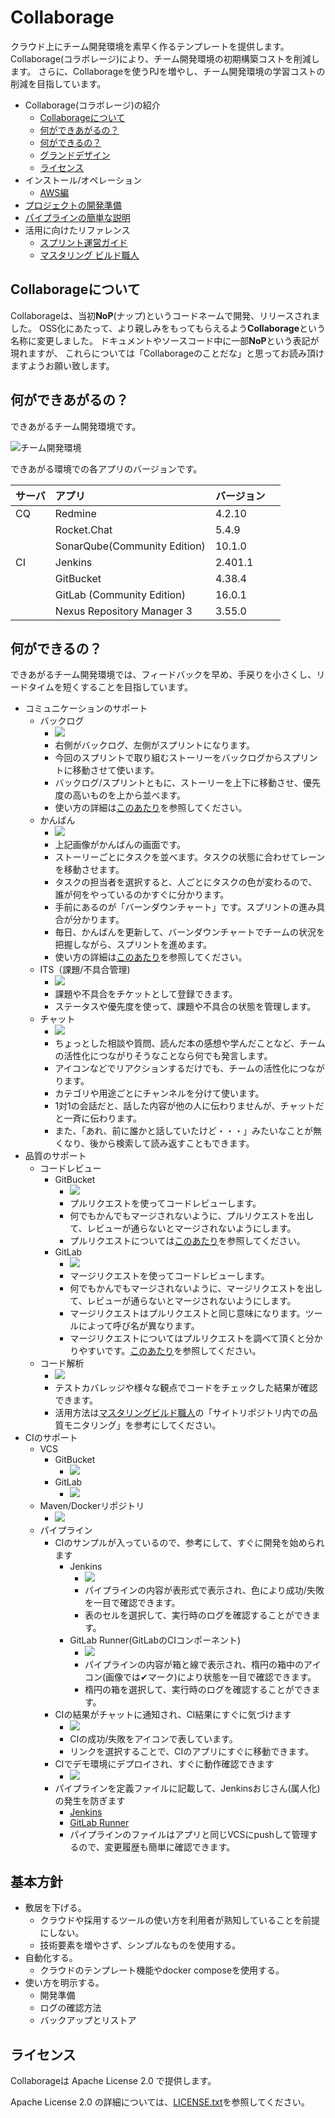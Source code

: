 Collaborage
================================

クラウド上にチーム開発環境を素早く作るテンプレートを提供します。
Collaborage(コラボレージ)により、チーム開発環境の初期構築コストを削減します。
さらに、Collaborageを使うPJを増やし、チーム開発環境の学習コストの削減を目指しています。

- Collaborage(コラボレージ)の紹介
  - [Collaborageについて](#collaborageについて)
  - [何ができあがるの？](#何ができあがるの)
  - [何ができるの？](#何ができるの)
  - [グランドデザイン](#グランドデザイン)
  - [ライセンス](#ライセンス)
- インストール/オペレーション
  - [AWS編](doc/aws.md)
- [プロジェクトの開発準備](doc/dev.md)
- [パイプラインの簡単な説明](doc/pipe.md)
- 活用に向けたリファレンス
  - [スプリント運営ガイド](https://fintan.jp/?p=948)
  - [マスタリング ビルド職人](https://uga.gitbooks.io/mastering-builder/content/)


## Collaborageについて


Collaborageは、当初**NoP**(ナップ)というコードネームで開発、リリースされました。
OSS化にあたって、より親しみをもってもらえるよう**Collaborage**という名称に変更しました。
ドキュメントやソースコード中に一部**NoP**という表記が現れますが、
これらについては「Collaborageのことだな」と思ってお読み頂けますようお願い致します。



## 何ができあがるの？


できあがるチーム開発環境です。

![チーム開発環境](doc/images/team-devenv.png)

できあがる環境での各アプリのバージョンです。

| サーバ | アプリ                          | バージョン　  | 
|:----|:-----------------------------|:--------|
| CQ  | Redmine                      | 4.2.10  | 
|     | Rocket.Chat                  | 5.4.9   | 
|     | SonarQube(Community Edition) | 10.1.0  | 
| CI  | Jenkins                      | 2.401.1 | 
|     | GitBucket                    | 4.38.4  | 
|     | GitLab (Community Edition)   | 16.0.1  | 
|     | Nexus Repository Manager 3   | 3.55.0  | 


## 何ができるの？


できあがるチーム開発環境では、フィードバックを早め、手戻りを小さくし、リードタイムを短くすることを目指しています。

- コミュニケーションのサポート
  - バックログ
    - ![](doc/images/redmine-backlogs.png)
    - 右側がバックログ、左側がスプリントになります。
    - 今回のスプリントで取り組むストーリーをバックログからスプリントに移動させて使います。
    - バックログ/スプリントともに、ストーリーを上下に移動させ、優先度の高いものを上から並べます。
    - 使い方の詳細は[このあたり](https://www.google.co.jp/search?q=Redmine+BackLogs+%E3%82%B9%E3%82%AF%E3%83%A9%E3%83%A0&oq=Redmine+BackLogs+%E3%82%B9%E3%82%AF%E3%83%A9%E3%83%A0&gs_l=psy-ab.3..0i30k1.3639.6315.0.6646.12.12.0.0.0.0.123.1045.9j3.12.0....0...1.1j4.64.psy-ab..3.9.796...0j0i4k1j0i4i30k1j0i8i4i30k1.0.nraK63-fWq8)を参照してください。
  - かんばん
    - ![](doc/images/redmine-taskboards.png)
    - 上記画像がかんばんの画面です。
    - ストーリーごとにタスクを並べます。タスクの状態に合わせてレーンを移動させます。
    - タスクの担当者を選択すると、人ごとにタスクの色が変わるので、誰が何をやっているのかすぐに分かります。
    - 手前にあるのが「バーンダウンチャート」です。スプリントの進み具合が分かります。
    - 毎日、かんばんを更新して、バーンダウンチャートでチームの状況を把握しながら、スプリントを進めます。
    - 使い方の詳細は[このあたり](https://www.google.co.jp/search?q=Redmine+BackLogs+%E3%82%B9%E3%82%AF%E3%83%A9%E3%83%A0&oq=Redmine+BackLogs+%E3%82%B9%E3%82%AF%E3%83%A9%E3%83%A0&gs_l=psy-ab.3..0i30k1.3639.6315.0.6646.12.12.0.0.0.0.123.1045.9j3.12.0....0...1.1j4.64.psy-ab..3.9.796...0j0i4k1j0i4i30k1j0i8i4i30k1.0.nraK63-fWq8)を参照してください。
  - ITS（課題/不具合管理)
    - ![](doc/images/redmine-bugs.png)
    - 課題や不具合をチケットとして登録できます。
    - ステータスや優先度を使って、課題や不具合の状態を管理します。
  - チャット
    - ![](doc/images/rocketchat-chat.png)
    - ちょっとした相談や質問、読んだ本の感想や学んだことなど、チームの活性化につながりそうなことなら何でも発言します。
    - アイコンなどでリアクションするだけでも、チームの活性化につながります。
    - カテゴリや用途ごとにチャンネルを分けて使います。
    - 1対1の会話だと、話した内容が他の人に伝わりませんが、チャットだと一斉に伝わります。
    - また、「あれ、前に誰かと話していたけど・・・」みたいなことが無くなり、後から検索して読み返すこともできます。
- 品質のサポート
  - コードレビュー
    - GitBucket
      - ![](doc/images/gitbucket-pr-comment.png)
      - プルリクエストを使ってコードレビューします。
      - 何でもかんでもマージされないように、プルリクエストを出して、レビューが通らないとマージされないようにします。
      - プルリクエストについては[このあたり](https://www.google.co.jp/search?q=%E3%83%97%E3%83%AB%E3%83%AA%E3%82%AF%E3%82%A8%E3%82%B9%E3%83%88&oq=%E3%83%97%E3%83%AB%E3%83%AA%E3%82%AF%E3%82%A8%E3%82%B9%E3%83%88&aqs=chrome..69i57j0l5.3380j0j7&sourceid=chrome&ie=UTF-8)を参照してください。
    - GitLab
      - ![](doc/images/gitlab-mr-comment.png)
      - マージリクエストを使ってコードレビューします。
      - 何でもかんでもマージされないように、マージリクエストを出して、レビューが通らないとマージされないようにします。
      - マージリクエストはプルリクエストと同じ意味になります。ツールによって呼び名が異なります。
      - マージリクエストについてはプルリクエストを調べて頂くと分かりやすいです。[このあたり](https://www.google.co.jp/search?q=%E3%83%97%E3%83%AB%E3%83%AA%E3%82%AF%E3%82%A8%E3%82%B9%E3%83%88&oq=%E3%83%97%E3%83%AB%E3%83%AA%E3%82%AF%E3%82%A8%E3%82%B9%E3%83%88&aqs=chrome..69i57j0l5.3380j0j7&sourceid=chrome&ie=UTF-8)を参照してください。
  - コード解析
    - ![](doc/images/sonarqube-dashboard.png)
    - テストカバレッジや様々な観点でコードをチェックした結果が確認できます。
    - 活用方法は[マスタリングビルド職人](https://uga.gitbooks.io/mastering-builder/content/)の「サイトリポジトリ内での品質モニタリング」を参考にしてください。
- CIのサポート
  - VCS
    - GitBucket
      - ![](doc/images/gitbucket-project.png)
    - GitLab
      - ![](doc/images/gitlab-project.png)
  - Maven/Dockerリポジトリ
    - ![](doc/images/nexus-repository.png)
  - パイプライン
    - CIのサンプルが入っているので、参考にして、すぐに開発を始められます
      - Jenkins
        - ![](doc/images/jenkins-pipeline.png)
        - パイプラインの内容が表形式で表示され、色により成功/失敗を一目で確認できます。
        - 表のセルを選択して、実行時のログを確認することができます。
      - GitLab Runner(GitLabのCIコンポーネント)
        - ![](doc/images/gitlab-pipeline.png)
        - パイプラインの内容が箱と線で表示され、楕円の箱中のアイコン(画像では✔マーク)により状態を一目で確認できます。
        - 楕円の箱を選択して、実行時のログを確認することができます。
    - CIの結果がチャットに通知され、CI結果にすぐに気づけます
      - ![](doc/images/rocketchat-notify.png)
      - CIの成功/失敗をアイコンで表しています。
      - リンクを選択することで、CIのアプリにすぐに移動できます。
    - CIでデモ環境にデプロイされ、すぐに動作確認できます
      - ![](doc/images/demo-example.png)
    - パイプラインを定義ファイルに記載して、Jenkinsおじさん(属人化)の発生を防ぎます
      - [Jenkins](src/common/pipeline/jenkins/java17/develop/Jenkinsfile)
      - [GitLab Runner](src/common/pipeline/gitlab/java17/develop/.gitlab-ci.yml)
      - パイプラインのファイルはアプリと同じVCSにpushして管理するので、変更履歴も簡単に確認できます。


## 基本方針


- 敷居を下げる。
  - クラウドや採用するツールの使い方を利用者が熟知していることを前提にしない。
  - 技術要素を増やさず、シンプルなものを使用する。
- 自動化する。
  - クラウドのテンプレート機能やdocker composeを使用する。
- 使い方を明示する。
  - 開発準備
  - ログの確認方法
  - バックアップとリストア


## ライセンス


Collaborageは Apache License 2.0 で提供します。

Apache License 2.0 の詳細については、[LICENSE.txt](LICENSE.txt)を参照してください。

